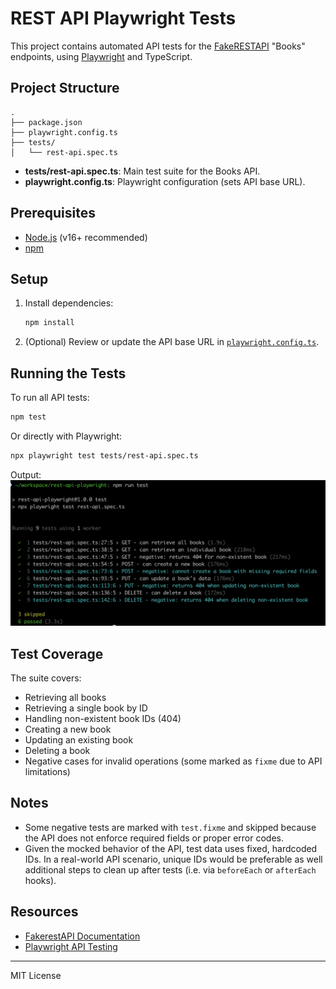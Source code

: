 # REST API Playwright Tests

This project contains automated API tests for the [FakeRESTAPI](https://fakerestapi.azurewebsites.net) "Books" endpoints, using [Playwright](https://playwright.dev/) and TypeScript.

## Project Structure

```
.
├── package.json
├── playwright.config.ts
├── tests/
│   └── rest-api.spec.ts
```

- **tests/rest-api.spec.ts**: Main test suite for the Books API.
- **playwright.config.ts**: Playwright configuration (sets API base URL).

## Prerequisites

- [Node.js](https://nodejs.org/) (v16+ recommended)
- [npm](https://www.npmjs.com/)

## Setup

1. Install dependencies:

   ```sh
   npm install
   ```

2. (Optional) Review or update the API base URL in [`playwright.config.ts`](playwright.config.ts).

## Running the Tests

To run all API tests:

```sh
npm test
```

Or directly with Playwright:

```sh
npx playwright test tests/rest-api.spec.ts
```

Output:
![Run all tests](docs/img/run-all-tests.png)

## Test Coverage

The suite covers:

- Retrieving all books
- Retrieving a single book by ID
- Handling non-existent book IDs (404)
- Creating a new book
- Updating an existing book
- Deleting a book
- Negative cases for invalid operations (some marked as `fixme` due to API limitations)

## Notes

- Some negative tests are marked with `test.fixme` and skipped because the API does not enforce required fields or proper error codes.
- Given the mocked behavior of the API, test data uses fixed, hardcoded IDs. In a real-world API scenario, unique IDs would be preferable as well additional steps to clean up after tests (i.e. via `beforeEach` or `afterEach` hooks).

## Resources

- [FakerestAPI Documentation](https://fakerestapi.azurewebsites.net/index.html)
- [Playwright API Testing](https://playwright.dev/docs/api-testing)

---

MIT License
